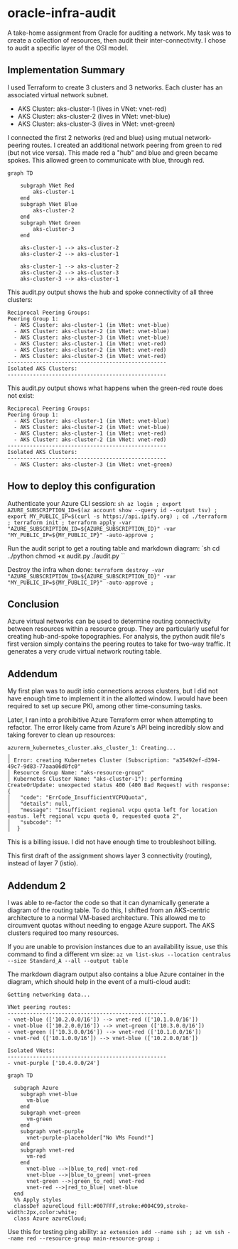 # oracle-infra-audit
A take-home assignment from Oracle for auditing a network. My task was to create a collection of resources, then audit their inter-connectivity. I chose to audit a specific layer of the OSI model.

## Implementation Summary
I used Terraform to create 3 clusters and 3 networks. Each cluster has an associated virtual network subnet.

- AKS Cluster: aks-cluster-1 (lives in VNet: vnet-red)
- AKS Cluster: aks-cluster-2 (lives in VNet: vnet-blue)
- AKS Cluster: aks-cluster-3 (lives in VNet: vnet-green)

I connected the first 2 networks (red and blue) using mutual network-peering routes. I created an additional network peering from green to red (but not vice versa). This made red a "hub" and blue and green became spokes. This allowed green to communicate with blue, through red.


```mermaid
graph TD

	subgraph VNet Red
		aks-cluster-1
	end
	subgraph VNet Blue
		aks-cluster-2
	end
	subgraph VNet Green
		aks-cluster-3
	end

    aks-cluster-1 --> aks-cluster-2
    aks-cluster-2 --> aks-cluster-1

    aks-cluster-1 --> aks-cluster-2
    aks-cluster-2 --> aks-cluster-3
    aks-cluster-3 --> aks-cluster-1
```

This audit.py output shows the hub and spoke connectivity of all three clusters:

    Reciprocal Peering Groups:
    Peering Group 1:
      - AKS Cluster: aks-cluster-1 (in VNet: vnet-blue)
      - AKS Cluster: aks-cluster-2 (in VNet: vnet-blue)
      - AKS Cluster: aks-cluster-3 (in VNet: vnet-blue)
      - AKS Cluster: aks-cluster-1 (in VNet: vnet-red)
      - AKS Cluster: aks-cluster-2 (in VNet: vnet-red)
      - AKS Cluster: aks-cluster-3 (in VNet: vnet-red)
    --------------------------------------------------
    Isolated AKS Clusters:
    --------------------------------------------------

This audit.py output shows what happens when the green-red route does not exist:

    Reciprocal Peering Groups:
    Peering Group 1:
      - AKS Cluster: aks-cluster-1 (in VNet: vnet-blue)
      - AKS Cluster: aks-cluster-2 (in VNet: vnet-blue)
      - AKS Cluster: aks-cluster-1 (in VNet: vnet-red)
      - AKS Cluster: aks-cluster-2 (in VNet: vnet-red)
    --------------------------------------------------
    Isolated AKS Clusters:
    --------------------------------------------------
      - AKS Cluster: aks-cluster-3 (in VNet: vnet-green)

## How to deploy this configuration
Authenticate your Azure CLI session:
`sh
az login ;
export AZURE_SUBSCRIPTION_ID=$(az account show --query id --output tsv) ;
export MY_PUBLIC_IP=$(curl -s https://api.ipify.org) ;
cd ./terraform ;
terraform init ;
terraform apply -var "AZURE_SUBSCRIPTION_ID=${AZURE_SUBSCRIPTION_ID}" -var "MY_PUBLIC_IP=${MY_PUBLIC_IP}" -auto-approve ;
`

Run the audit script to get a routing table and markdown diagram:
`sh
cd ../python
chmod +x audit.py
./audit.py
``

Destroy the infra when done:
`terraform destroy -var "AZURE_SUBSCRIPTION_ID=${AZURE_SUBSCRIPTION_ID}" -var "MY_PUBLIC_IP=${MY_PUBLIC_IP}" -auto-approve ;`



## Conclusion
Azure virtual networks can be used to determine routing connectivity between resources within a resource group. They are particularly useful for creating hub-and-spoke topographies. For analysis, the python audit file's first version simply contains the peering routes to take for two-way traffic. It generates a very crude virtual network routing table.

## Addendum
My first plan was to audit istio connections across clusters, but I did not have enough time to implement it in the allotted window. I would have been required to set up secure PKI, among other time-consuming tasks.

Later, I ran into a prohibitive Azure Terraform error when attempting to refactor. The error likely came from Azure's API being incredibly slow and taking forever to clean up resources:

    azurerm_kubernetes_cluster.aks_cluster_1: Creating...
    ╷
    │ Error: creating Kubernetes Cluster (Subscription: "a35492ef-d394-49c7-9d83-77aaa06d0fc0"
    │ Resource Group Name: "aks-resource-group"
    │ Kubernetes Cluster Name: "aks-cluster-1"): performing CreateOrUpdate: unexpected status 400 (400 Bad Request) with response: {
    │   "code": "ErrCode_InsufficientVCPUQuota",
    │   "details": null,
    │   "message": "Insufficient regional vcpu quota left for location eastus. left regional vcpu quota 0, requested quota 2",
    │   "subcode": ""
    │  }

This is a billing issue. I did not have enough time to troubleshoot billing.

This first draft of the assignment shows layer 3 connectivity (routing), instead of layer 7 (istio).

## Addendum 2
I was able to re-factor the code so that it can dynamically generate a diagram of the routing table. To do this, I shifted from an AKS-centric architecture to a normal VM-based architecture. This allowed me to circumvent quotas without needing to engage Azure support. The AKS clusters required too many resources.

If you are unable to provision instances due to an availability issue, use this command to find a different vm size:
`az vm list-skus --location centralus --size Standard_A --all --output table`

The markdown diagram output also contains a blue Azure container in the diagram, which should help in the event of a multi-cloud audit:



    Getting networking data...
    
    VNet peering routes:
    --------------------------------------------------
    - vnet-blue (['10.2.0.0/16']) --> vnet-red (['10.1.0.0/16'])
    - vnet-blue (['10.2.0.0/16']) --> vnet-green (['10.3.0.0/16'])
    - vnet-green (['10.3.0.0/16']) --> vnet-red (['10.1.0.0/16'])
    - vnet-red (['10.1.0.0/16']) --> vnet-blue (['10.2.0.0/16'])
    
    Isolated VNets:
    --------------------------------------------------
    - vnet-purple ['10.4.0.0/24']

```mermaid
graph TD

  subgraph Azure
    subgraph vnet-blue
      vm-blue
    end
    subgraph vnet-green
      vm-green
    end
    subgraph vnet-purple
      vnet-purple-placeholder["No VMs Found!"]
    end
    subgraph vnet-red
      vm-red
    end
      vnet-blue -->|blue_to_red| vnet-red
      vnet-blue -->|blue_to_green| vnet-green
      vnet-green -->|green_to_red| vnet-red
      vnet-red -->|red_to_blue| vnet-blue
  end
  %% Apply styles
  classDef azureCloud fill:#007FFF,stroke:#004C99,stroke-width:2px,color:white;
  class Azure azureCloud;
```

Use this for testing ping ability:
`az extension add --name ssh ;
az vm ssh --name red --resource-group main-resource-group ; `

